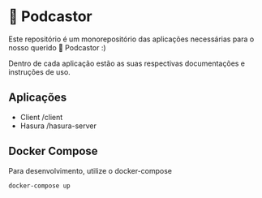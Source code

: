 # 🦫 Podcastor

Este repositório é um monorepositório das aplicações necessárias para o nosso querido 🦫 Podcastor :)

Dentro de cada aplicação estão as suas respectivas documentações e instruções de uso.

## Aplicações

- Client /client
- Hasura /hasura-server

## Docker Compose

Para desenvolvimento, utilize o docker-compose

```
docker-compose up
```